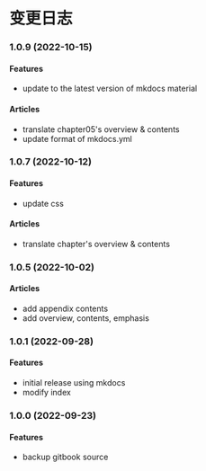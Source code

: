 # 变更日志

<!---------------------------------------------------------->
### 1.0.9 (2022-10-15)
#### Features
- update to the latest version of mkdocs material
#### Articles
- translate chapter05's overview & contents
- update format of mkdocs.yml

<!---------------------------------------------------------->
### 1.0.7 (2022-10-12)
#### Features
- update css
#### Articles
- translate chapter's overview & contents

<!---------------------------------------------------------->
### 1.0.5 (2022-10-02)
#### Articles
- add appendix contents
- add overview, contents, emphasis
  
<!---------------------------------------------------------->
### 1.0.1 (2022-09-28)
#### Features
- initial release using mkdocs
- modify index

### 1.0.0 (2022-09-23)
#### Features
- backup gitbook source
  
<!---------------------------------------------------------->
<!-- ### Version (yyyy-mm-dd)
#### Features
- xxx

#### Articles
- yyy
 -->